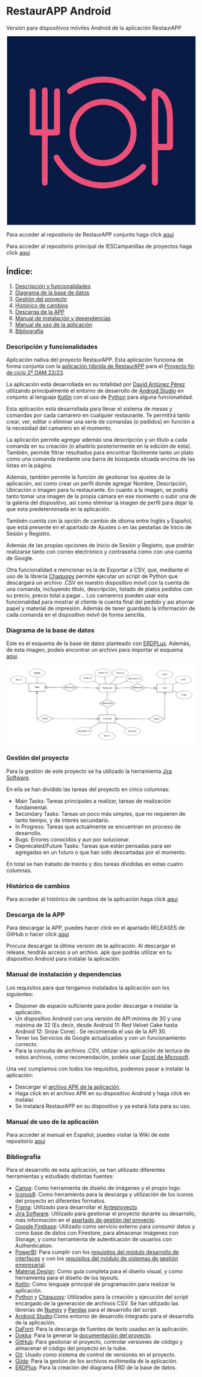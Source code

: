 # RestaurAPP Android

Versión para dispositivos móviles Android de la aplicación RestaurAPP

<p align="center">
   <img src="restaurapp_android.png">
</p>

Para acceder al repositorio de RestaurAPP conjunto haga click [aqui](https://github.com/DavidAntunezPerez/RestaurAPP)

Para acceder al repositorio principal de IESCampanillas de proyectos haga click [aqui](https://github.com/IESCampanillas/proyectos-dam-2023)

## Índice: 
1. [Descripción y funcionalidades](#descripción-y-funcionalidades)
2. [Diagrama de la base de datos](#diagrama-de-la-base-de-datos)
3. [Gestión del proyecto](#gestión-del-proyecto)
4. [Histórico de cambios](#histórico-de-cambios)
5. [Descarga de la APP](#descarga-de-la-app)
6. [Manual de instalación y dependencias](#manual-de-instalación-y-dependencias)
7. [Manual de uso de la aplicación](#manual-de-uso-de-la-aplicación)
8. [Bibliografía](#bibliografía)

### Descripción y funcionalidades

Aplicación nativa del proyecto RestaurAPP. 
Esta aplicación funciona de forma conjunta con la [aplicación híbrida de RestaurAPP](https://github.com/AleCueto/restauraap) para el [Proyecto fin de ciclo 2º DAM 22/23](https://github.com/IESCampanillas/proyectos-dam-2023). 

La aplicación está desarrollada en su totalidad por [David Antúnez Pérez](https://github.com/DavidAntunezPerez) utilizando principalmente el entorno de desarrollo de [Android Studio](https://developer.android.com/studio) en conjunto al lenguaje [Kotlin](https://kotlinlang.org/) con el uso de [Python](https://www.python.org/) para alguna funcionalidad.

Esta aplicación está desarrollada para llevar el sistema de mesas y comandas por cada camarero en cualquier restaurante. Te permitirá tanto crear, ver, editar o eliminar una serie de comandas (o pedidos) en función a la necesidad del camarero en el momento.

La aplicación permite agregar además una descripción y un título a cada comanda en su creación (o añadirlo posteriormente en la edición de esta). También, permite filtrar resultados para encontrar fácilmente tanto un plato como una comanda mediante una barra de búsqueda situada encima de las listas en la página.

Además, también permite la función de gestionar los ajustes de la aplicación, así como crear un perfil donde agregar Nombre, Descripción, Ubicación o Imagen para tu restaurante. En cuanto a la imagen, se podrá tanto tomar una imagen de la propia cámara en ese momento o subir una de la galería del dispositivo, así como eliminar la imagen de perfil para dejar la que esta predeterminada en la aplicación.

También cuenta con la opción de cambio de idioma entre Inglés y Español, que está presente en el apartado de Ajustes o en las pestañas de Inicio de Sesión y Registro.

Además de las propias opciones de Inicio de Sesión y Registro, que podrán realizarse tanto con correo electrónico y contraseña como con una cuenta de Google.

Otra funcionalidad a mencionar es la de Exportar a CSV, que, mediante el uso de la librería [Chaquopy](https://chaquo.com/chaquopy/) permite ejecutar un script de Python que descargará un archivo .CSV en nuestro dispositivo móvil con la cuenta de una comanda, incluyendo título, descripción, listado de platos pedidos con su precio, precio total a pagar... Los camareros pueden usar esta funcionalidad para mostrar al cliente la cuenta final del pedido y así ahorrar papel y material de impresión. Además de tener guardado la información de cada comanda en el dispositivo móvil de forma sencilla.

### Diagrama de la base de datos

Este es el esquema de la base de datos planteado con [ERDPLus](https://erdplus.com/). Además, de esta imagen, podeis encontrar un archivo para importar el esquema [aqui](https://github.com/DavidAntunezPerez/RestaurAPP_Android/blob/master/erd_diagram/restaurapp_android.erdplus).

<p align="center">
   <img src="./erd_diagram/ERD_Diagram.png">
</p>

### Gestión del proyecto

Para la gestión de este proyecto se ha utilizado la herramienta [Jira Software](https://www.atlassian.com/es/software/jira).

En ella se han dividido las tareas del proyecto en cinco columnas:
 - Main Tasks: Tareas principales a realizar, tareas de realización fundamental.
 - Secondary Tasks: Tareas un poco más simples, que no requieren de tanto tiempo, y de interés secundario.
 - In Progress: Tareas que actualmente se encuentran en proceso de desarrollo.
 - Bugs: Errores conocidos y aun por solucionar.
 - Deprecated/Future Tasks: Tareas que están pensadas para ser agregadas en un futuro o que han sido descartadas por el momento.
 
 En total se han tratado de treinta y dos tareas divididas en estas cuatro columnas.
 
### Histórico de cambios

Para acceder al histórico de cambios de la aplicación haga
click [aqui](https://github.com/DavidAntunezPerez/RestaurAPP_Android/commits)

### Descarga de la APP

Para descargar la APP, puedes hacer click en el apartado RELEASES de GitHub o hacer click [aqui](https://github.com/DavidAntunezPerez/RestaurAPP_Android/releases)

Procura descargar la última versión de la aplicación. Al descargar el release, tendrás acceso a un archivo .apk que podrás utilizar en tu dispositivo Android para instalar la aplicación.

### Manual de instalación y dependencias

Los requisitos para que tengamos instalados la aplicación son los siguientes:

- Disponer de espacio suficiente para poder descargar e instalar la aplicación.
- Un dispositivo Android con una versión de API mínima de 30 y una máxima de 32 (Es decir, desde Android 11: Red Velvet Cake hasta Android 12: Snow Cone) . Se recomienda el uso de la API 30.
- Tener los Servicios de Google actualizados y con un funcionamiento correcto.
- Para la consulta de archivos .CSV, utilizar una aplicación de lectura de estos archivos, como recomendación, podeis usar [Excel de Microsoft](https://play.google.com/store/apps/details?id=com.microsoft.office.excel).

Una vez cumplamos con todos los requisitos, podemos pasar a instalar la aplicación:
- Descargar el [archivo APK de la aplicación](https://github.com/DavidAntunezPerez/RestaurAPP_Android/releases). 
- Haga click en el archivo APK en su dispositivo Android y haga click en Instalar.
- Se instalará RestaurAPP en su dispositivo y ya estará lista para su uso.

### Manual de uso de la aplicación

Para acceder al manual en Español, puedes visitar la Wiki de este repositorio [aqui](https://github.com/DavidAntunezPerez/RestaurAPP_Android/wiki/%5BES%5D-Manual-de-uso-de-RestaurAPP-Android)


### Bibliografía

Para el desarrollo de esta aplicación, se han utilizado diferentes herramientas y estudiado distintas fuentes:

- [Canva](https://www.canva.com/): Como herramienta de diseño de imágenes y el propio logo.
- [Iconos8](https://iconos8.es/): Como herramienta para la descarga y utilización de los iconos del proyecto en diferentes formatos.
- [Figma](https://www.figma.com/): Utilizado para desarrollar el [Anteproyecto](https://github.com/DavidAntunezPerez/restaurapp#anteproyecto).
- [Jira Software](): Utilizado para gestionar el proyecto durante su desarrollo, más información en el [apartado de gestión del proyecto](https://github.com/DavidAntunezPerez/RestaurAPP_Android#gesti%C3%B3n-del-proyecto).
- [Google Firebase](https://firebase.google.com/): Utilizado como servicio externo para consumir datos y como base de datos con Firestore, para almacenar imágenes con Storage, y como herramienta de autenticación de usuarios con Authentication.
- [PowerBI](https://powerbi.microsoft.com/es-es/): Para cumplir con los [requisitos del módulo desarrollo de interfaces](https://github.com/IESCampanillas/proyectos-dam-2023/wiki/Desarrollo-de-Interfaces) y con los [requisitos del módulo de sistemas de gestión empresarial](https://github.com/IESCampanillas/proyectos-dam-2023/wiki/Sistemas-de-Gesti%C3%B3n-Empresarial).
- [Material Design](https://m2.material.io/): Como guía completa para el diseño visual, y como herramienta para el diseño de los layouts.
- [Kotlin](https://kotlinlang.org/): Como lenguaje principal de programación para realizar la aplicación.
- [Python](https://www.python.org/) y [Chaquopy](https://chaquo.com/chaquopy/): Utilizados para la creación y ejecución del script encargado de la generación de archivos CSV. Se han utilizado las librerías de [Numpy](https://numpy.org/) y [Pandas](https://pandas.pydata.org/) para el desarrollo del script.
- [Android Studio](https://developer.android.com/studio):Como entorno de desarrollo integrado para el desarrollo de la aplicación.
- [DaFont](https://www.dafont.com/): Para la descarga de fuentes de texto usadas en la aplicación.
- [Dokka](https://github.com/Kotlin/dokka): Para la generar la [documentación del proyecto](https://github.com/DavidAntunezPerez/RestaurAPP_Android/tree/master/documentation/dokka/htmlMultiModule).
- [GitHub](https://github.com/): Para gestionar el proyecto, controlar versiones de código y almacenar el código del proyecto en la nube.
- [Git](https://git-scm.com/): Usado como  sistema de control de versiones en el proyecto.
- [Glide](https://github.com/bumptech/glide): Para la gestión de los archivos multimedia de la aplicación.
- [ERDPlus](https://erdplus.com/): Para la creación del diagrama ERD de la base de datos.
